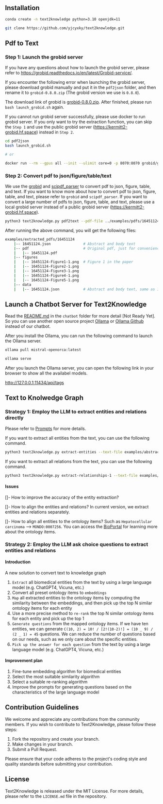 ## Installation

```bash
conda create -n text2knowledge python=3.10 openjdk=11

git clone https://github.com/yjcyxky/text2knowledge.git
```

## Pdf to Text
### Step 1: Launch the grobid server

If you have any questions about how to launch the grobid server, please refer to https://grobid.readthedocs.io/en/latest/Grobid-service/.

If you encounter the following error when launching the grobid server, please download grobid manually and put it in the `pdf2json` folder, and then rename it to `grobid-0.8.0.zip` (The grobid version we use is `0.8.0`).

The download link of grobid is [grobid-0.8.0.zip](https://github.com/kermitt2/grobid/archive/refs/tags/grobid-0.8.0.zip). After finished, please run `bash launch_grobid.sh` again.

If you cannot run grobid server successfully, please use docker to run grobid server. If you only want to try the extraction function, you can skip the `Step 1` and use the public grobid server (https://kermitt2-grobid.hf.space) instead in `Step 2`.

```bash
cd pdf2json
bash launch_grobid.sh

# or

docker run --rm --gpus all --init --ulimit core=0 -p 8070:8070 grobid/grobid:0.8.0
```

### Step 2: Convert pdf to json/figure/table/text

We use the [grobid](https://github.com/kermitt2/grobid) and [scipdf_parser](git+https://github.com/titipata/scipdf_parser) to convert pdf to json, figure, table, and text. If you want to know more about how to convert pdf to json, figure, table, and text, please refer to `grobid` and `scipdf_parser`. If you want to convert a large number of pdfs to json, figure, table, and text, please use a local grobid server instead of a public grobid server (https://kermitt2-grobid.hf.space).

```bash
python3 text2knowledge.py pdf2text --pdf-file ../examples/pdfs/16451124.pdf --output-dir ../examples/extracted_pdfs/ --grobid-url https://kermitt2-grobid.hf.space
```

After running the above command, you will get the following files:

```bash
examples/extracted_pdfs/16451124
    |-- 16451124.json               # Abstract and body text
    |-- pdf                         # Original pdf, just for convenience
    |   |-- 16451124.pdf
    |-- figures
    |   |-- 16451124-Figure1-1.png  # Figure 1 in the paper
    |   |-- 16451124-Figure2-1.png
    |   |-- 16451124-Figure3-1.png
    |   |-- 16451124-Figure4-1.png
    |   |-- 16451124-Figure5-1.png
    |-- data
    |   |-- 16451124.json           # Abstract and body text, same as 16451124.json, just for convenience
```

## Launch a Chatbot Server for Text2Knowledge

Read the [README.md](chatbot/README.md) in the `chatbot` folder for more detail [Not Ready Yet]. So you can use another open source project [Ollama](https://ollama.ai/) or [Ollama Github](https://github.com/jmorganca/ollama) instead of our chatbot.

After you install the Ollama, you can run the following command to launch the Ollama server.

```bash
ollama pull mistral-openorca:latest

ollama serve
```

After you launch the Ollama server, you can open the following link in your browser to show all the availabel models.

http://127.0.0.1:11434/api/tags


## Text to Knolwedge Graph
### Strategy 1: Employ the LLM to extract entities and relations directly

Please refer to [Prompts](./text2knowledge/prompt_template.py) for more details.

If you want to extract all entities from the text, you can use the following command.

```bash
python3 text2knowledge.py extract-entities --text-file examples/abstract.txt --output-file test.json --model-name mistral:latest
```

If you want to extract all relations from the text, you can use the following command.

```bash
python3 text2knowledge.py extract-relationships-1 --text-file examples/abstract.txt --output-file test.json --model-name mistral:latest
```

#### Issues

[]- How to improve the accuracy of the entity extraction?

[]- How to align the entities and relations? In current version, we extract entities and relations separately.

[]- How to align all entities to the ontology items? Such as `Hepatocellular carcinoma` --> `MONDO:0007256`. You can access the [BioPortal](https://bioportal.bioontology.org/) for learning more about the ontology items.


### Strategy 2: Employ the LLM ask choice questions to extract entities and relations

#### Introduction

A new solution to convert text to knowledge graph

1. `Extract` all biomedical entities from the text by using a large language model (e.g. ChatGPT4, Vicuna, etc.)
2. Convert all preset ontology items to `embeddings`
3. `Map` all extracted entities to the ontology items by computing the similarity between the embeddings, and then pick up the top N similar ontology items for each entity
4. Use a more precise method to `re-rank` the top N similar ontology items for each entity and pick up the top 1
5. `Generate questions` from the mapped ontology items. If we have ten entities, we can generate `C(10, 2) = 10! / [2!(10-2)!] = (10 _ 9) / (2 _ 1) = 45` questions. We can reduce the number of questions based on our needs, such as we only care about the specific entities.
6. `Pick up the answer for each question` from the text by using a large language model (e.g. ChatGPT4, Vicuna, etc.)

#### Improvement plan

1. Fine-tune embedding algorithm for biomedical entities
2. Select the most suitable similarity algorithm
3. Select a suitable re-ranking algorithm
4. Improve the prompts for generating questions based on the characteristics of the large language model

## Contribution Guidelines

We welcome and appreciate any contributions from the community members. If you wish to contribute to Text2Knowledge, please follow these steps:

1. Fork the repository and create your branch.
2. Make changes in your branch.
3. Submit a Pull Request.

Please ensure that your code adheres to the project's coding style and quality standards before submitting your contribution.

## License

Text2Knowledge is released under the MIT License. For more details, please refer to the `LICENSE.md` file in the repository.
